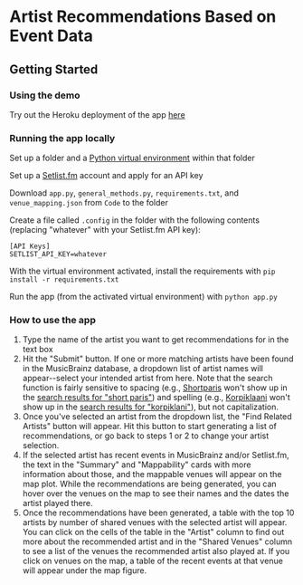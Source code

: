# Artist Recommendations Based on Event Data

## Getting Started

### Using the demo

Try out the Heroku deployment of the app [here](https://mumt-app.herokuapp.com/)

### Running the app locally

Set up a folder and a [Python virtual environment](https://packaging.python.org/guides/installing-using-pip-and-virtual-environments/) within that folder

Set up a [Setlist.fm](https://www.setlist.fm/) account and apply for an API key

Download `app.py`, `general_methods.py`, `requirements.txt`, and `venue_mapping.json` from `Code` to the folder

Create a file called `.config` in the folder with the following contents (replacing "whatever" with your Setlist.fm API key):

```
[API Keys]
SETLIST_API_KEY=whatever
```

With the virtual environment activated, install the requirements with `pip install -r requirements.txt` 

Run the app (from the activated virtual environment) with `python app.py`

### How to use the app

1. Type the name of the artist you want to get recommendations for in the text box
2. Hit the "Submit" button. If one or more matching artists have been found in the MusicBrainz database, a dropdown list of artist names will appear--select your intended artist from here. Note that the search function is fairly sensitive to spacing (e.g., [Shortparis](https://musicbrainz.org/artist/e1f95266-0e43-4e25-9415-0596cb711d7b) won't show up in the [search results for "short paris"](https://musicbrainz.org/search?query=short+paris&type=artist)) and spelling (e.g., [Korpiklaani](https://musicbrainz.org/artist/50eec634-7c42-41ee-9b1f-b41d9ca28b26) won't show up in the [search results for "korpiklani"](https://musicbrainz.org/search?query=korpiklani&type=artist)), but not capitalization.
3. Once you've selected an artist from the dropdown list, the "Find Related Artists" button will appear. Hit this button to start generating a list of recommendations, or go back to steps 1 or 2 to change your artist selection.
4. If the selected artist has recent events in MusicBrainz and/or Setlist.fm, the text in the "Summary" and "Mappability" cards with more information about those, and the mappable venues will appear on the map plot. While the recommendations are being generated, you can hover over the venues on the map to see their names and the dates the artist played there.
5. Once the recommendations have been generated, a table with the top 10 artists by number of shared venues with the selected artist will appear. You can click on the cells of the table in the "Artist" column to find out more about the recommended artist and in the "Shared Venues" column to see a list of the venues the recommended artist also played at. If you click on venues on the map, a table of the recent events at that venue will appear under the map figure.
